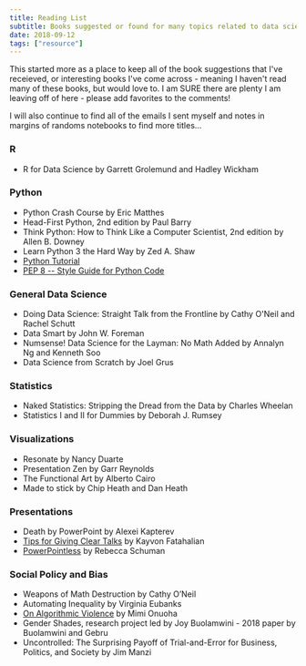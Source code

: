 ```yaml
---
title: Reading List
subtitle: Books suggested or found for many topics related to data science and social policy.
date: 2018-09-12
tags: ["resource"]
---
```

This started more as a place to keep all of the book suggestions that I've receieved, or interesting books I've come across - meaning I haven't read many of these books, but would love to. I am SURE there are plenty I am leaving off of here - please add favorites to the comments!

I will also continue to find all of the emails I sent myself and notes in margins of randoms notebooks to find more titles...

### R
- R for Data Science by Garrett Grolemund and Hadley Wickham

### Python
- Python Crash Course by Eric Matthes
- Head-First Python, 2nd edition by Paul Barry
- Think Python: How to Think Like a Computer Scientist, 2nd edition by Allen B. Downey
- Learn Python 3 the Hard Way by Zed A. Shaw
- [Python Tutorial](https://docs.python.org/3.5/tutorial/index.html)
- [PEP 8 -- Style Guide for Python Code](https://www.python.org/dev/peps/pep-0008/?__s=sporotzvhpsbpbvziwfr)

### General Data Science
- Doing Data Science: Straight Talk from the Frontline by Cathy O'Neil and Rachel Schutt
- Data Smart by John W. Foreman
- Numsense! Data Science for the Layman: No Math Added by Annalyn Ng and Kenneth Soo
- Data Science from Scratch by Joel Grus

### Statistics
- Naked Statistics: Stripping the Dread from the Data by Charles Wheelan
- Statistics I and II for Dummies by Deborah J. Rumsey

### Visualizations
- Resonate by Nancy Duarte
- Presentation Zen by Garr Reynolds
- The Functional Art by Alberto Cairo
- Made to stick by Chip Heath and Dan Heath

### Presentations
- Death by PowerPoint by Alexei Kapterev
- [Tips for Giving Clear Talks](https://graphics.stanford.edu/~kayvonf/misc/cleartalktips.pdf) by Kayvon Fatahalian
- [PowerPointless](http://www.slate.com/articles/life/education/2014/03/powerpoint_in_higher_education_is_ruining_teaching.html) by Rebecca Schuman

### Social Policy and Bias
- Weapons of Math Destruction by Cathy O’Neil
- Automating Inequality by Virginia Eubanks
- [On Algorithmic Violence](https://github.com/MimiOnuoha/On-Algorithmic-Violence) by Mimi Onuoha
- Gender Shades, research project led by Joy Buolamwini - 2018 paper by Buolamwini and Gebru
- Uncontrolled: The Surprising Payoff of Trial-and-Error for Business, Politics, and Society by Jim Manzi